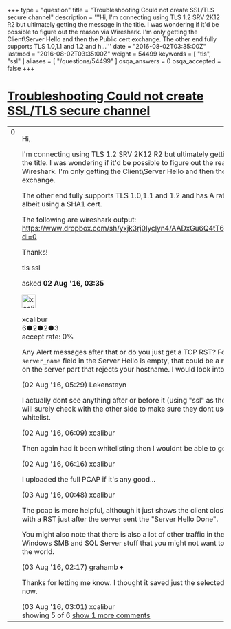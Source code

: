+++
type = "question"
title = "Troubleshooting Could not create SSL/TLS secure channel"
description = '''Hi, I&#x27;m connecting using TLS 1.2 SRV 2K12 R2 but ultimately getting the message in the title. I was wondering if it&#x27;d be possible to figure out the reason via Wireshark. I&#x27;m only getting the Client&#92;Server Hello and then the Public cert exchange. The other end fully supports TLS 1.0,1.1 and 1.2 and h...'''
date = "2016-08-02T03:35:00Z"
lastmod = "2016-08-02T03:35:00Z"
weight = 54499
keywords = [ "tls", "ssl" ]
aliases = [ "/questions/54499" ]
osqa_answers = 0
osqa_accepted = false
+++

<div class="headNormal">

# [Troubleshooting Could not create SSL/TLS secure channel](/questions/54499/troubleshooting-could-not-create-ssltls-secure-channel)

</div>

<div id="main-body">

<div id="askform">

<table id="question-table" style="width:100%;"><colgroup><col style="width: 50%" /><col style="width: 50%" /></colgroup><tbody><tr class="odd"><td style="width: 30px; vertical-align: top"><div class="vote-buttons"><div id="post-54499-score" class="post-score" title="current number of votes">0</div><div id="favorite-count" class="favorite-count"></div></div></td><td><div id="item-right"><div class="question-body"><p>Hi,</p><p>I'm connecting using TLS 1.2 SRV 2K12 R2 but ultimately getting the message in the title. I was wondering if it'd be possible to figure out the reason via Wireshark. I'm only getting the Client\Server Hello and then the Public cert exchange.</p><p>The other end fully supports TLS 1.0,1.1 and 1.2 and has A ratings on SSLLABS albeit using a SHA1 cert.</p><p>The following are wireshark output: <a href="https://www.dropbox.com/sh/yxjk3rj0lyclyn4/AADxGu6Q4tT6mzPXMJge7IGLa?dl=0">https://www.dropbox.com/sh/yxjk3rj0lyclyn4/AADxGu6Q4tT6mzPXMJge7IGLa?dl=0</a></p><p>Thanks!</p></div><div id="question-tags" class="tags-container tags">tls ssl</div><div id="question-controls" class="post-controls"></div><div class="post-update-info-container"><div class="post-update-info post-update-info-user"><p>asked <strong>02 Aug '16, 03:35</strong></p><img src="https://secure.gravatar.com/avatar/764f1cef4862ffac48685215afef4d71?s=32&amp;d=identicon&amp;r=g" class="gravatar" width="32" height="32" alt="xcalibur&#39;s gravatar image" /><p>xcalibur<br />
<span class="score" title="6 reputation points">6</span><span title="2 badges"><span class="badge1">●</span><span class="badgecount">2</span></span><span title="2 badges"><span class="silver">●</span><span class="badgecount">2</span></span><span title="3 badges"><span class="bronze">●</span><span class="badgecount">3</span></span><br />
<span class="accept_rate" title="Rate of the user&#39;s accepted answers">accept rate:</span> <span title="xcalibur has no accepted answers">0%</span></p></div></div><div id="comments-container-54499" class="comments-container"><span id="54505"></span><div id="comment-54505" class="comment"><div id="post-54505-score" class="comment-score"></div><div class="comment-text"><p>Any Alert messages after that or do you just get a TCP RST? For some reason the <code>server_name</code> field in the Server Hello is empty, that could be a misconfiguration on the server part that rejects your hostname. I would look into that</p></div><div id="comment-54505-info" class="comment-info"><span class="comment-age">(02 Aug '16, 05:29)</span> Lekensteyn</div></div><span id="54507"></span><div id="comment-54507" class="comment"><div id="post-54507-score" class="comment-score"></div><div class="comment-text"><p>I actually dont see anything after or before it (using "ssl" as the filter query). But I will surely check with the other side to make sure they dont use some sort of a whitelist.</p></div><div id="comment-54507-info" class="comment-info"><span class="comment-age">(02 Aug '16, 06:09)</span> xcalibur</div></div><span id="54508"></span><div id="comment-54508" class="comment"><div id="post-54508-score" class="comment-score"></div><div class="comment-text"><p>Then again had it been whitelisting then I wouldnt be able to get neither HELLOs.</p></div><div id="comment-54508-info" class="comment-info"><span class="comment-age">(02 Aug '16, 06:16)</span> xcalibur</div></div><span id="54533"></span><div id="comment-54533" class="comment"><div id="post-54533-score" class="comment-score"></div><div class="comment-text"><p>I uploaded the full PCAP if it's any good...</p></div><div id="comment-54533-info" class="comment-info"><span class="comment-age">(03 Aug '16, 00:48)</span> xcalibur</div></div><span id="54545"></span><div id="comment-54545" class="comment"><div id="post-54545-score" class="comment-score"></div><div class="comment-text"><p>The pcap is more helpful, although it just shows the client closing the connection with a RST just after the server sent the "Server Hello Done".</p><p>You might also note that there is also a lot of other traffic in the capture, Windows SMB and SQL Server stuff that you might not want to have shown to the world.</p></div><div id="comment-54545-info" class="comment-info"><span class="comment-age">(03 Aug '16, 02:17)</span> grahamb ♦</div></div><span id="54549"></span><div id="comment-54549" class="comment not_top_scorer"><div id="post-54549-score" class="comment-score"></div><div class="comment-text"><p>Thanks for letting me know. I thought it saved just the selected packaets. Fixed now.</p></div><div id="comment-54549-info" class="comment-info"><span class="comment-age">(03 Aug '16, 03:01)</span> xcalibur</div></div></div><div id="comment-tools-54499" class="comment-tools"><span class="comments-showing"> showing 5 of 6 </span> <a href="#" class="show-all-comments-link">show 1 more comments</a></div><div class="clear"></div><div id="comment-54499-form-container" class="comment-form-container"></div><div class="clear"></div></div></td></tr></tbody></table>

</div>

</div>

